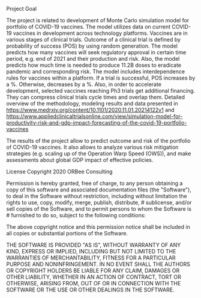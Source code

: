 
Project Goal

The project is related to development of Monte Carlo simulation model for portfolio of COVID-19 vaccines. The model utilizes data on current COVID-19 vaccines in development across technology platforms. Vaccines are in various stages of clinical trials. Outcome of a clinical trial is defined by probability of success (POS) by using random generation. The model predicts how many vaccines will seek regulatory approval in certain time period, e.g. end of 2021 and their production and risk.  Also, the model predicts how much time is needed to produce 11.2B doses to eradicate pandemic and corresponding risk. The model includes interdependence rules for vaccines within a platform. If a trial is successful, POS increases by a %. Otherwise, decreases by a %. Also, in order to accelerate development, selected vaccines reaching Ph3 trials get additional financing. They can compress clinical trials cycle times and overlap them. 
Detailed overview of the methodology, modeling results and data presented in 
https://www.medrxiv.org/content/10.1101/2020.11.01.20214122v1
and 
https://www.appliedclinicaltrialsonline.com/view/simulation-model-for-productivity-risk-and-gdp-impact-forecasting-of-the-covid-19-portfolio-vaccines

The results of the project allow to predict outcome and risk of the portfolio of COVID-19 vaccines. It also allows to analyze various risk mitigation strategies (e.g. scaling up of the Operation Warp Speed (OWS)), and make assessments about global GDP impact of effective policies. 

License 
Copyright 2020 ORBee Consulting

Permission is hereby granted, free of charge, to any person obtaining a copy of this software and associated documentation files (the "Software"), to deal in the Software without restriction, including without limitation the rights to use, copy, modify, merge, publish, distribute, # sublicense, and/or sell copies of the Software, and to permit persons to whom the Software is # furnished to do so, subject to the following conditions:

The above copyright notice and this permission notice shall be included in all copies or substantial portions of the Software.

THE SOFTWARE IS PROVIDED "AS IS", WITHOUT WARRANTY OF ANY KIND, EXPRESS OR IMPLIED, INCLUDING BUT NOT LIMITED TO THE WARRANTIES OF MERCHANTABILITY, FITNESS FOR A PARTICULAR PURPOSE AND NONINFRINGEMENT. IN NO EVENT SHALL THE AUTHORS OR COPYRIGHT HOLDERS BE LIABLE FOR ANY CLAIM, DAMAGES OR OTHER LIABILITY, WHETHER IN AN ACTION OF CONTRACT, TORT OR OTHERWISE, ARISING FROM, OUT OF OR IN CONNECTION WITH THE SOFTWARE OR THE USE OR OTHER DEALINGS IN THE SOFTWARE.


